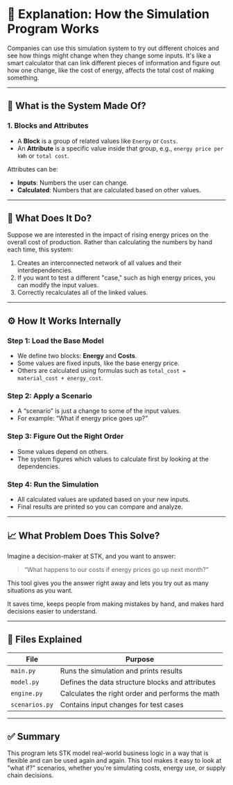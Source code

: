 # 🧠 Explanation: How the Simulation Program Works

Companies can use this simulation system to try out different choices and see how things might change when they change some inputs. It's like a smart calculator that can link different pieces of information and figure out how one change, like the cost of energy, affects the total cost of making something.

---

## 🧱 What is the System Made Of?

### 1. Blocks and Attributes
- A **Block** is a group of related values like `Energy` or `Costs`.
- An **Attribute** is a specific value inside that group, e.g., `energy price per kWh` or `total cost`.

Attributes can be:
- **Inputs**: Numbers the user can change.
- **Calculated**: Numbers that are calculated based on other values.

---

## 🧪 What Does It Do?

Suppose we are interested in the impact of rising energy prices on the overall cost of production. Rather than calculating the numbers by hand each time, this system:
1. Creates an interconnected network of all values and their interdependencies.
2. If you want to test a different "case," such as high energy prices, you can modify the input values.
3. Correctly recalculates all of the linked values.

---

## ⚙️ How It Works Internally

### Step 1: Load the Base Model
- We define two blocks: **Energy** and **Costs**.
- Some values are fixed inputs, like the base energy price.
- Others are calculated using formulas such as `total_cost = material_cost + energy_cost`.

### Step 2: Apply a Scenario
- A “scenario” is just a change to some of the input values.
- For example: “What if energy price goes up?”

### Step 3: Figure Out the Right Order
- Some values depend on others.
- The system figures which values to calculate first by looking at the dependencies.

### Step 4: Run the Simulation
- All calculated values are updated based on your new inputs.
- Final results are printed so you can compare and analyze.

---

## 📈 What Problem Does This Solve?

Imagine a decision-maker at STK, and you want to answer:
> “What happens to our costs if energy prices go up next month?”

This tool gives you the answer right away and lets you try out as many situations as you want.

It saves time, keeps people from making mistakes by hand, and makes hard decisions easier to understand.

---

## 🧰 Files Explained

| File             | Purpose                                               |
|------------------|--------------------------------------------------------|
| `main.py`        | Runs the simulation and prints results                |
| `model.py`       | Defines the data structure blocks and attributes      |
| `engine.py`      | Calculates the right order and performs the math      |
| `scenarios.py`   | Contains input changes for test cases                 |

---

## ✅ Summary

This program lets STK model real-world business logic in a way that is flexible and can be used again and again. This tool makes it easy to look at "what if?" scenarios, whether you're simulating costs, energy use, or supply chain decisions.
